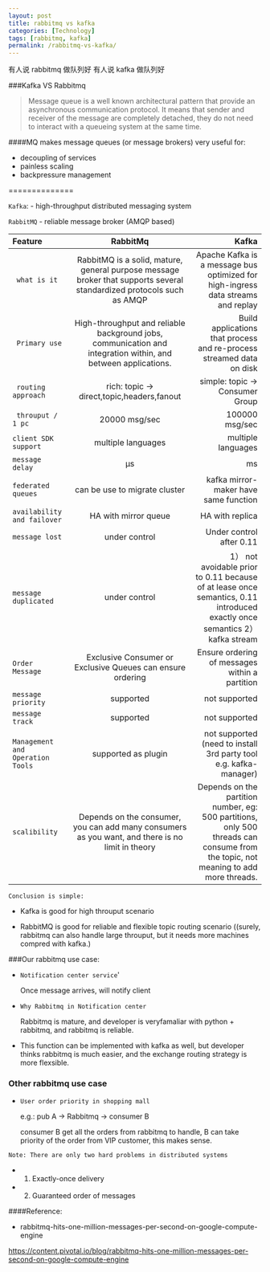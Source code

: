 ```yaml
---
layout: post
title: rabbitmq vs kafka
categories: [Technology]
tags: [rabbitmq, kafka]
permalink: /rabbitmq-vs-kafka/
---
```

有人说 rabbitmq 做队列好
有人说 kafka 做队列好

<!--excerpt-->
###Kafka VS Rabbitmq

>Message queue is a well known architectural pattern that provide an asynchronous communication protocol. It means that sender and receiver of the message are completely detached, they do not need to interact with a queueing system at the same time.


####MQ makes message queues (or message brokers) very useful for:

* decoupling of services
* painless scaling
* backpressure management


==============

`Kafka`: - high-throughput distributed messaging system

 `RabbitMQ` - reliable message broker (AMQP based)
 
| Feature | RabbitMq | Kafka |
| :---         |     :---:      |          ---: |
| ` what is it`   |  RabbitMQ is a solid, mature, general purpose message broker that supports several standardized protocols such as AMQP      | Apache Kafka is a message bus optimized for high-ingress data streams and replay   |
| ` Primary use`   |  High-throughput and reliable background jobs, communication and integration within, and between applications.      | Build applications that process and re-process streamed data on disk    |
| ` routing approach`   |  rich: topic -> direct,topic,headers,fanout      | simple: topic -> Consumer Group    |
|` throuput / 1 pc`     | 20000 msg/sec      | 100000 msg/sec     |
| `client SDK support`    | multiple languages      | multiple languages      |
| `message delay`    |  μs      | ms      |
| `federated queues`    |  can be use to migrate cluster      | kafka mirror-maker have same function     |
| `availability and failover`    |    HA with mirror queue    | HA with replica      |
| `message lost`   |   under control    | Under control after 0.11      |
| `message duplicated`    |    under control    |1） not avoidable prior to 0.11 because of at lease once semantics, 0.11 introduced exactly once semantics 2）kafka stream     |
| `Order Message`    |  Exclusive Consumer or Exclusive Queues can ensure ordering      | Ensure ordering of messages within a partition     |
| `message priority`    |  supported      | not supported      |
| `message track`    |  supported      | not supported      |
| `Management and Operation Tools`    |  supported as plugin     | not supported (need to install 3rd party tool e.g. kafka-manager)    |
| `scalibility`    | Depends on the consumer,  you can add many consumers as you want, and there is no limit in theory      | Depends on the partition number, eg: 500 partitions, only 500 threads can consume from the topic, not meaning to add more threads.      |


`Conclusion is simple:`

* Kafka is good for high throuput scenario

* RabbitMQ is good for reliable and flexible topic routing scenario ((surely, rabbitmq can also handle large throuput, but it needs more machines compred with kafka.)

###Our rabbitmq use case:

 * `Notification center service`'
 
    Once message arrives, will notify client
    
 * `Why Rabbitmq in Notification center`
 
    Rabbitmq is mature, and developer is veryfamaliar with python + rabbitmq, and rabbitmq is reliable.
 
 * This function can be implemented with kafka as well, but developer thinks rabbitmq is much easier, and the exchange routing strategy is more flexsible.

### Other rabbitmq use case

  * `User order priority in shopping mall`
  
   
    e.g.: pub A -> Rabbitmq -> consumer B
    
    consumer B get all the orders from rabbitmq to handle, B can take priority of the order from VIP customer, this makes sense.



`Note: There are only two hard problems in distributed systems`

 * 1. Exactly-once delivery 
 
 * 2. Guaranteed order of messages
 
 
####Reference:

 * rabbitmq-hits-one-million-messages-per-second-on-google-compute-engine 

  https://content.pivotal.io/blog/rabbitmq-hits-one-million-messages-per-second-on-google-compute-engine
